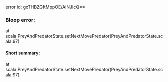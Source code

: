 error id: gxTHBZGftMppOE/AiNJIcQ==
### Bloop error:

at scala.PreyAndPredatorState.setNextMovePredator(PreyAndPredatorState.scala:97)
#### Short summary: 

at scala.PreyAndPredatorState.setNextMovePredator(PreyAndPredatorState.scala:97)